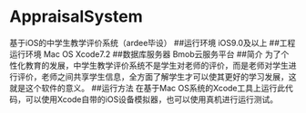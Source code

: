 # AppraisalSystem
基于iOS的中学生教学评价系统（ardee毕设）
##运行环境
iOS9.0及以上
##工程运行环境
Mac OS
Xcode7.2
##数据库服务器
Bmob云服务平台
##简介
为了个性化教育的发展，中学生教学评价系统不是学生对老师的评价，而是老师对学生进行评价，老师之间共享学生信息，全方面了解学生才可以使其更好的学习发展，这就是这个软件的意义。
##运行方法
在基于Mac OS系统的Xcode工具上运行此代码，可以使用Xcode自带的iOS设备模拟器，也可以使用真机进行运行测试。

